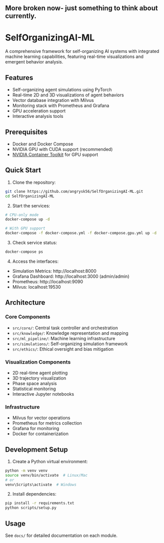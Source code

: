 ## More broken now- just something to think about currently.

# SelfOrganizingAI-ML

A comprehensive framework for self-organizing AI systems with integrated machine learning capabilities, featuring real-time visualizations and emergent behavior analysis.

## Features
- Self-organizing agent simulations using PyTorch
- Real-time 2D and 3D visualizations of agent behaviors
- Vector database integration with Milvus
- Monitoring stack with Prometheus and Grafana
- GPU acceleration support
- Interactive analysis tools

## Prerequisites
- Docker and Docker Compose
- NVIDIA GPU with CUDA support (recommended)
- [NVIDIA Container Toolkit](https://docs.nvidia.com/datacenter/cloud-native/container-toolkit/install-guide.html) for GPU support

## Quick Start

1. Clone the repository:
```bash
git clone https://github.com/angrysk56/SelfOrganizingAI-ML.git
cd SelfOrganizingAI-ML
```

2. Start the services:
```bash
# CPU-only mode
docker-compose up -d

# With GPU support
docker-compose -f docker-compose.yml -f docker-compose.gpu.yml up -d
```

3. Check service status:
```bash
docker-compose ps
```

4. Access the interfaces:
- Simulation Metrics: http://localhost:8000
- Grafana Dashboard: http://localhost:3000 (admin/admin)
- Prometheus: http://localhost:9090
- Milvus: localhost:19530

## Architecture

### Core Components
- `src/core/`: Central task controller and orchestration
- `src/knowledge/`: Knowledge representation and mapping
- `src/ml_pipeline/`: Machine learning infrastructure
- `src/simulations/`: Self-organizing simulation framework
- `src/ethics/`: Ethical oversight and bias mitigation

### Visualization Components
- 2D real-time agent plotting
- 3D trajectory visualization
- Phase space analysis
- Statistical monitoring
- Interactive Jupyter notebooks

### Infrastructure
- Milvus for vector operations
- Prometheus for metrics collection
- Grafana for monitoring
- Docker for containerization

## Development Setup

1. Create a Python virtual environment:
```bash
python -m venv venv
source venv/bin/activate  # Linux/Mac
# or
venv\Scripts\activate  # Windows
```

2. Install dependencies:
```bash
pip install -r requirements.txt
python scripts/setup.py
```

## Usage
See `docs/` for detailed documentation on each module.
